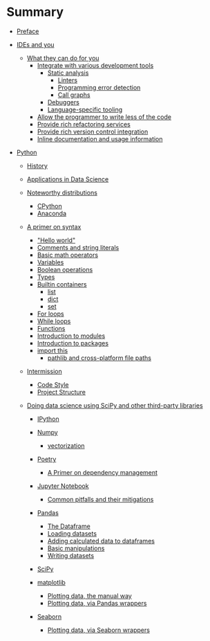 # Summary

- [Preface](preface.md)
- [IDEs and you](ide/readme.md)
    - [What they can do for you]()
        - [Integrate with various development tools]()
            - [Static analysis]()
                - [Linters]()
                - [Programming error detection]()
                - [Call graphs]()
            - [Debuggers]()
            - [Language-specific tooling]()
        - [Allow the programmer to write less of the code]()
        - [Provide rich refactoring services]()
        - [Provide rich version control integration]()
        - [Inline documentation and usage information]()

- [Python]()
    - [History]()
    - [Applications in Data Science]()
    - [Noteworthy distributions]()
        - [CPython]()
        - [Anaconda]()
    - [A primer on syntax]()
        - ["Hello world"](python/hello_world.md)
        - [Comments and string literals](python/comments.md)
        - [Basic math operators](python/basic_math_operators.md)
        - [Variables](python/variables.md)
        - [Boolean operations](python/booleans.md)
        - [Types](python/typing.md)
        - [Builtin containers](python/basic_containers/summary.md)
            - [list](python/basic_containers/lists.md)
            - [dict]()
            - [set](python/basic_containers/sets.md)
        - [For loops](python/loops/for.md)
        - [While loops](python/loops/while.md)
        - [Functions](python/functions.md)
        - [Introduction to modules](python/modules.md)
        - [Introduction to packages](python/packages.md)
        - [import this](python/import_this.md)
            - [pathlib and cross-platform file paths](python/pathlib.md)

    - [Intermission]()
        - [Code Style]()
        - [Project Structure]()

    - [Doing data science using SciPy and other third-party libraries](python/third_party_libs/summary.md)
        - [IPython](python/ipython.md)
        - [Numpy](python/the_ndarray.md)
            - [vectorization]()
        - [Poetry]()
            - [A Primer on dependency management]()
        - [Jupyter Notebook]()
            - [Common pitfalls and their mitigations]()

        - [Pandas]()
            - [The Dataframe]()
            - [Loading datasets]()
            - [Adding calculated data to dataframes]()
            - [Basic manipulations]()
            - [Writing datasets]()
        - [SciPy]()
        - [matplotlib]()
            - [Plotting data, the manual way]()
            - [Plotting data, via Pandas wrappers]()
        - [Seaborn]()
            - [Plotting data, via Seaborn wrappers]()
    